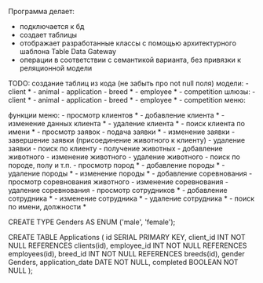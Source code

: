 Программа делает:
- подключается к бд
- создает таблицы
- отображает разработанные классы с помощью архитектурного шаблона Table Data Gateway
- операции в соответствии с семантикой варианта, без привязки к реляционной модели

TODO:
  создание таблиц из кода (не забыть про not null поля)
  модели:
    - client *
    - animal
    - application
    - breed *
    - employee *
    - competition
  шлюзы:
    - client *
    - animal
    - application
    - breed *
    - employee *
    - competition
  меню:

  функции меню:
    - просмотр клиентов *
    - добавление клиента *
    - изменение данных клиента *
    - удаление клиента *
    - поиск клиента по имени *
    - просмотр заявок
    - подача заявки *
    - изменение заявки
    - завершение заявки (присоединение животного к клиенту)
    - удаление заявки
    - поиск по клиенту
    - получение животных
    - добавление животного
    - изменение животного
    - удаление животного
    - поиск по породе, полу и т.п.
    - просмотр пород *
    - добавление породы *
    - удаление породы *
    - изменение породы *
    - добавление соревнования
    - просмотр соревнования животного
    - изменение соревнования
    - удаление соревнования
    - просмотр сотрудников *
    - добавление сотрудника *
    - изменение сотрудника *
    - удаление сотрудника *
    - поиск по имени, должности *


CREATE TYPE Genders AS ENUM ('male', 'female');

CREATE TABLE Applications (
  id SERIAL PRIMARY KEY,
  client_id INT NOT NULL REFERENCES clients(id),
  employee_id INT NOT NULL REFERENCES employees(id),
  breed_id INT NOT NULL REFERENCES breeds(id),
  gender Genders,
  application_date DATE NOT NULL,
  completed BOOLEAN NOT NULL
);
